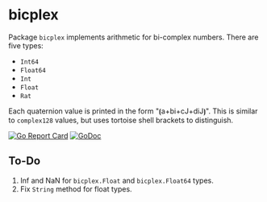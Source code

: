 # bicplex

Package `bicplex` implements arithmetic for bi-complex numbers. There are five types:

* `Int64`
* `Float64`
* `Int`
* `Float`
* `Rat`

Each quaternion value is printed in the form "⦗a+bi+cJ+diJ⦘". This is similar to `complex128` values, but uses tortoise shell brackets to distinguish.

[![Go Report Card](https://goreportcard.com/badge/gojp/goreportcard)](https://goreportcard.com/report/github.com/meirizarrygelpi/numbers/bicplex) [![GoDoc](https://godoc.org/github.com/meirizarrygelpi/numbers/bicplex?status.svg)](https://godoc.org/github.com/meirizarrygelpi/numbers/bicplex)

## To-Do

1. Inf and NaN for `bicplex.Float` and `bicplex.Float64` types.
2. Fix `String` method for float types.